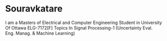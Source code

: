 # Souravkatare
I am a Masters of Electrical and Computer Engineering Student in University Of Ottawa
ELG-7172[F] Topics In Signal Processing-1 (Uncertainty Eval. Eng. Manag. & Machine Learning)
